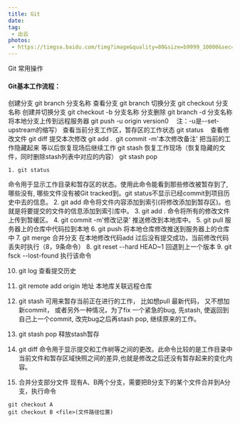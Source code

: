 ```yaml
---
title: Git
date: 
tag:
 - 出云
photos:
 - https://timgsa.baidu.com/timg?image&quality=80&size=b9999_10000&sec=1573478425250&di=c68957262418023fd601cfdb9f1e686f&imgtype=0&src=http%3A%2F%2Ftc.sinaimg.cn%2Fmaxwidth.800%2Ftc.service.weibo.com%2Fs5_51cto_com%2Fb9260ce2c11540a6304b74e5cd978305.jpg
---
```


Git 常用操作
<!--more-->
#### Git基本工作流程：
  创建分支
    git branch 分支名称
  查看分支
    git branch
  切换分支
    git checkout 分支名称
  创建并切换分支
    git checkout -b 分支名称
  分支删除
    git branch -d 分支名称
  将本地分支上传到远程服务器
    git push -u origin version0 　注：-u是--set-upstream的缩写）
  查看当前分支工作区，暂存区的工作状态
    git status   
  查看修改文件
    git diff
  提交本次修改
    git add . 
    git commit -m'本次修改备注'
  把当前的工作隐藏起来 等以后恢复现场后继续工作 
    git stash
  恢复工作现场（恢复隐藏的文件，同时删除stash列表中对应的内容）
    git stash pop

    1. git status
命令用于显示工作目录和暂存区的状态。使用此命令能看到那些修改被暂存到了, 哪些没有, 哪些文件没有被Git tracked到。git status不显示已经commit到项目历史中去的信息。
2. git add <file>
命令将文件内容添加到索引(将修改添加到暂存区)。也就是将要提交的文件的信息添加到索引库中。
3. git add . 
命令将所有的修改文件上传到暂缓区。
4. git commit -m'修改记录'
推送修改到本地库中。
5. git pull
服务器上的仓库中代码拉到本地
6. git push 
将本地仓库修改推送到服务器上的仓库中
7. git merge
合并分支
在本地修改代码add 过后没有提交成功，当前修改代码丢失时执行（8，9条命令）
8. git reset --hard HEAD~1
回退到上一个版本
9. git fsck --lost-found
执行该命令

10. git log
查看提交历史

11. git remote add origin 地址
本地库关联远程仓库

12. git stash 
可用来暂存当前正在进行的工作， 比如想pull 最新代码， 又不想加新commit， 或者另外一种情况，为了fix 一个紧急的bug,  先stash, 使返回到自己上一个commit, 改完bug之后再stash pop, 继续原来的工作。

13. git stash pop
释放stash暂存

14. git diff
命令用于显示提交和工作树等之间的更改。此命令比较的是工作目录中当前文件和暂存区域快照之间的差异,也就是修改之后还没有暂存起来的变化内容。

15. 合并分支部分文件
  现有A、B两个分支，需要把B分支下的某个文件合并到A分支，执行命令

```
git checkout A
git checkout B <file>(文件路径位置)
```